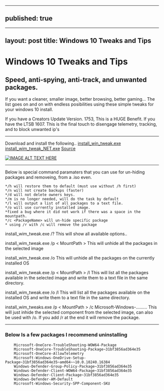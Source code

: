 
---
published: true
---
---
layout: post
title: Windows 10 Tweaks and Tips
---
# Windows 10 Tweaks and Tips

## Speed, anti-spying, anti-track, and unwanted packages.

If you want a cleaner, smaller image, better browsing, better gaming... The list goes on and on with endless posibilities using these simple tweaks for your windows 10 install. 

If you have a Creators Update Version. 1753, This is a HUGE Benefit. If you have the LTSB 1607. This is the final touch to disengage telemetry, tracking, and to block unwanted ip's 
___________________
<!--more-->
Download and install the following..
[install_win_tweak.exe](https://drive.google.com/open?id=1TTfdXjspg8XG_KhFj8zUi4abxFHDkWK2)
[install_wim_tweak_NET.exe](https://drive.google.com/open?id=159FTN10q5WjPJUN5BYllLrsXeavRHWmE)
[Source](https://drive.google.com/open?id=1ysjFE2LZ35oervOK0jSU3SP__jElYhnm)


[![IMAGE ALT TEXT HERE](https://1.bp.blogspot.com/-HYffEcaWjEM/Wg2zODyPphI/AAAAAAAAEic/EF6XeIGZiG8D24AGztRwfTiuPQUqiXMlQCLcBGAs/s200/wim.png)](https://1.bp.blogspot.com/-HYffEcaWjEM/Wg2zODyPphI/AAAAAAAAEic/EF6XeIGZiG8D24AGztRwfTiuPQUqiXMlQCLcBGAs/s1600/wim.png)

________________________________
Below is special command paramaters that you can use for un-hiding packages and removeing, from a .iso even. 

```
*/h will restore them to default (must use without /h first)
*/n will not create backups (faster)
*/d will not delete owners keys.
*/m is no longer needed, will do the task by default
*/l will output a list of all packages to a text file.
*/o will use currently installed image.
*fixed a bug where it did not work if there was a space in the mountpath.
*/c <PackageName> will un-hide specific package
* using /r with /c will remove the package
```

install_wim_tweak.exe /?
This will show all available options..

install_wim_tweak.exe /p < MountPath >
This will unhide all the packages in the selected image

install_wim_tweak.exe /o
This will unhide all the packages on the currently installed OS

install_wim_tweak.exe /p < MountPath > /l
This will list all the packages available in the selected image and write them to a text file in the same directory.

install_wim_tweak.exe /o /l
This will list all the packages available on the installed OS and write them to a text file in the same directory.

install_wim_tweaks.exe /p < MountPath > /c Microsoft-Windows-.........
This will just inhide the selected component from the selected image, can also be used with /o. If you add /r at the end it will remove the package.

___________________
### Below Is a few packages I recommend uninstalling

        
        Microsoft-OneCore-TroubleShooting-WOW64-Package 
        Microsoft-OneCore-TroubleShooting-Package~31bf3856ad364e35 
        Microsoft-OneCore-AllowTelemetry 
        Microsoft-Windows-OneDrive-Setup-Package~31bf3856ad364e35~amd64~~10.0.10240.16384 
        Windows-Defender-Group-Policy-Package~31bf3856ad364e35 
        Windows-Defender-Client-WOW64-Package~31bf3856ad364e35 
        Windows-Defender-Client-Package~31bf3856ad364e35 
        Windows-Defender-AM-Default 
        Microsoft-Windows-Security-SPP-Component-SKU 
